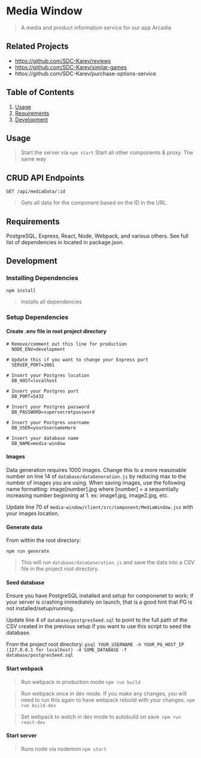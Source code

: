 # Media Window

> A media and product information service for our app Arcadia

## Related Projects

  - https://github.com/SDC-Karev/reviews
  - https://github.com/SDC-Karev/similar-games
  - httos://github.com/SDC-Karev/purchase-options-service

## Table of Contents

1. [Usage](#Usage)
1. [Requirements](#requirements)
1. [Development](#development)

## Usage

> Start the server via
```npm start```
> Start all other components & proxy. The same way

## CRUD API Endpoints

`GET /api/mediaData/:id`
> Gets all data for the component based on the ID in the URL.

## Requirements

PostgreSQL, Express, React, Node, Webpack, and various others.
See full list of dependencies in located in package.json.

## Development

### Installing Dependencies

`npm install`
> Installs all dependencies 

### Setup Dependencies

#### Create .env file in root project directory

```
# Remove/comment out this line for production
  NODE_ENV=development

# Update this if you want to change your Express port
  SERVER_PORT=3001

# Insert your Postgres location
  DB_HOST=localhost 
  
# Insert your Postgres port  
  DB_PORT=5432

# Insert your Postgres password 
  DB_PASSWORD=supersecretpassword
  
# Insert your Postgres username
  DB_USER=yourUsernameHere
  
# Insert your database name
  DB_NAME=media-window
```

#### Images

Data generation requires 1000 images. Change this to a more reasonable number on line 14 of `database/dataGeneration.js` by reducing max to the number of images you are using. When saving images, use the following name formatting: image[number].jpg where [number] = a sequentially increasing number beginning at 1. ex: image1.jpg, image2.jpg, etc.

Update line 70 of ```media-window/client/src/component/MediaWindow.jsx``` with your images location.

#### Generate data

From within the root directory:

`npm run generate`

> This will run `database/dataGeneration.js` and save the data into a CSV file in the project root directory.

#### Seed database

Ensure you have PostgreSQL installed and setup for componenet to work; if your server is crashing immediately on launch, that is a good hint that PG is not installed/setup/running.

Update line 4 of `database/postgresSeed.sql` to point to the full path of the CSV created in the previous setup if you want to use this script to seed the database.

From the project root directory: `psql YOUR_USERNAME -h YOUR_PG_HOST_IP (127.0.0.1 for localhost) -d SOME_DATABASE -f database/postgresSeed.sql`

#### Start webpack

> Run webpack in production mode
`npm run build` 

> Run webpack once in dev mode. If you make any changes, you will need to run this again to have webpack rebuild with your changes.
`npm run build-dev`

> Set webpack to watch in dev mode to autobuild on save.
`npm run react-dev`

#### Start server
> Runs node via nodemon
`npm start`
